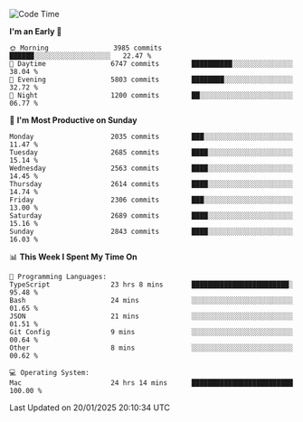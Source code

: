 <!--START_SECTION:waka-->
![Code Time](http://img.shields.io/badge/Code%20Time-4%2C762%20hrs%2035%20mins-blue)

**I'm an Early 🐤** 

```text
🌞 Morning                3985 commits        ██████░░░░░░░░░░░░░░░░░░░   22.47 % 
🌆 Daytime                6747 commits        ██████████░░░░░░░░░░░░░░░   38.04 % 
🌃 Evening                5803 commits        ████████░░░░░░░░░░░░░░░░░   32.72 % 
🌙 Night                  1200 commits        ██░░░░░░░░░░░░░░░░░░░░░░░   06.77 % 
```
📅 **I'm Most Productive on Sunday** 

```text
Monday                   2035 commits        ███░░░░░░░░░░░░░░░░░░░░░░   11.47 % 
Tuesday                  2685 commits        ████░░░░░░░░░░░░░░░░░░░░░   15.14 % 
Wednesday                2563 commits        ████░░░░░░░░░░░░░░░░░░░░░   14.45 % 
Thursday                 2614 commits        ████░░░░░░░░░░░░░░░░░░░░░   14.74 % 
Friday                   2306 commits        ███░░░░░░░░░░░░░░░░░░░░░░   13.00 % 
Saturday                 2689 commits        ████░░░░░░░░░░░░░░░░░░░░░   15.16 % 
Sunday                   2843 commits        ████░░░░░░░░░░░░░░░░░░░░░   16.03 % 
```


📊 **This Week I Spent My Time On** 

```text
💬 Programming Languages: 
TypeScript               23 hrs 8 mins       ████████████████████████░   95.48 % 
Bash                     24 mins             ░░░░░░░░░░░░░░░░░░░░░░░░░   01.65 % 
JSON                     21 mins             ░░░░░░░░░░░░░░░░░░░░░░░░░   01.51 % 
Git Config               9 mins              ░░░░░░░░░░░░░░░░░░░░░░░░░   00.64 % 
Other                    8 mins              ░░░░░░░░░░░░░░░░░░░░░░░░░   00.62 % 

💻 Operating System: 
Mac                      24 hrs 14 mins      █████████████████████████   100.00 % 
```


 Last Updated on 20/01/2025 20:10:34 UTC
<!--END_SECTION:waka-->
